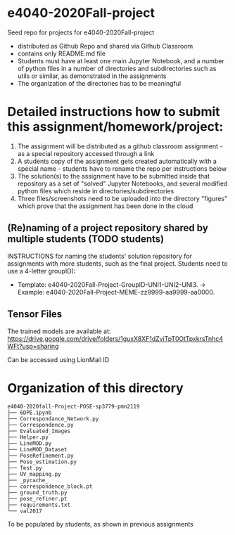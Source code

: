 # e4040-2020Fall-project
Seed repo for projects for e4040-2020Fall-project
  - distributed as Github Repo and shared via Github Classroom
  - contains only README.md file
  - Students must have at least one main Jupyter Notebook, and a number of python files in a number of directories and subdirectories such as utils or similar, as demonstrated in the assignments
  - The organization of the directories has to be meaningful

# Detailed instructions how to submit this assignment/homework/project:
1. The assignment will be distributed as a github classroom assignment - as a special repository accessed through a link
2. A students copy of the assignment gets created automatically with a special name - students have to rename the repo per instructions below
3. The solution(s) to the assignment have to be submitted inside that repository as a set of "solved" Jupyter Notebooks, and several modified python files which reside in directories/subdirectories
4. Three files/screenshots need to be uploaded into the directory "figures" which prove that the assignment has been done in the cloud

## (Re)naming of a project repository shared by multiple students (TODO students)
INSTRUCTIONS for naming the students' solution repository for assignments with more students, such as the final project. Students need to use a 4-letter groupID): 
* Template: e4040-2020Fall-Project-GroupID-UNI1-UNI2-UNI3. -> Example: e4040-2020Fall-Project-MEME-zz9999-aa9999-aa0000.

## Tensor Files
The trained models are available at:
https://drive.google.com/drive/folders/1guxX8XF1dZviTpT0OtTpxkrsTnhc4WFt?usp=sharing

Can be accessed using LionMail ID

# Organization of this directory
```
e4040-2020fall-Project-POSE-sp3779-pmn2119
├── 6DPE.ipynb
├── Correspondance_Network.py
├── Correspondence.py
├── Evaluated_Images
├── Helper.py
├── LineMOD.py
├── LineMOD_Dataset
├── PoseRefinement.py
├── Pose_estimation.py
├── Test.py
├── UV_mapping.py
├── _pycache_
├── correspondence_block.pt
├── ground_truth.py
├── pose_refiner.pt
├── requirements.txt
└── val2017
```
To be populated by students, as shown in previous assignments
